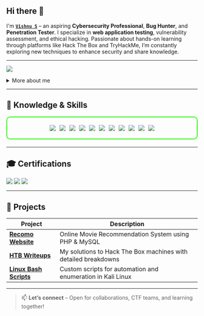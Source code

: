## Hi there 👋

I'm **[`Vishnu S`](https://www.linkedin.com/in/vishnu-s-1b4672313/)** – an aspiring **Cybersecurity Professional**, **Bug Hunter**, and **Penetration Tester**. I specialize in **web application testing**, vulnerability assessment, and ethical hacking. Passionate about hands-on learning through platforms like Hack The Box and TryHackMe, I’m constantly exploring new techniques to enhance security and share knowledge.

---

<a href="https://www.linkedin.com/in/vishnu-s-1b4672313/"><img src="https://img.shields.io/badge/-LinkedIn-0072b1?&style=for-the-badge&logo=linkedin&logoColor=white" /></a>

<details>
  <summary>More about me</summary>

- 👨‍💻 **Name**: Vishnu S  
- 🌍 **From**: India  
- 🛡️ **Roles**: Bug Hunter | Web Penetration Tester | InfoSec Learner  
- 🧠 **Learning**: Advanced Web Exploitation, OSINT, Privilege Escalation, Network Security  
- 🔭 **Focus Areas**: Linux, Scripting, Capture The Flags (CTFs)  
- 📚 **Currently Exploring**: Buffer overflows, Bash scripting, and red team tools  

</details>

---

<h2 id="knowledge_skills" align='left'>🧠 Knowledge & Skills</h2>

<div style="border: 2px solid #22F700; border-radius: 10px; padding: 20px; margin-bottom: 20px;">
  <div align="left" style="display: flex; flex-wrap: wrap; justify-content: center; gap: 10px;">
      <img src="https://img.shields.io/badge/Burp_Suite-FF6633?style=for-the-badge&logo=burp-suite&color=000000" />
      <img src="https://img.shields.io/badge/Metasploit-008C8C?style=for-the-badge&logo=metasploit&color=000000" />
      <img src="https://img.shields.io/badge/Nmap-218bff?style=for-the-badge&logo=nmap&color=000000" />
      <img src="https://img.shields.io/badge/Wireshark-009639?style=for-the-badge&logo=wireshark&color=000000" />
      <img src="https://img.shields.io/badge/Bash-4EAA25?style=for-the-badge&logo=gnu-bash&color=000000" />
      <img src="https://img.shields.io/badge/Linux-FCC624?style=for-the-badge&logo=linux&color=000000" />
      <img src="https://img.shields.io/badge/Kali_Linux-557C94?style=for-the-badge&logo=kali-linux&color=000000" />
      <img src="https://img.shields.io/badge/Python-3776AB?style=for-the-badge&logo=python&color=000000" />
      <img src="https://img.shields.io/badge/HTML5-5D4B6C?style=for-the-badge&logo=html5&color=000000" />
      <img src="https://img.shields.io/badge/CSS3-2965F1?style=for-the-badge&logo=css3&color=000000" />
      <img src="https://img.shields.io/badge/Git-F05032?style=for-the-badge&logo=git&color=000000" />
  </div>
</div>

---

<h2 id="Certifications" align='left'>🎓 Certifications</h2>

<div>
  <img src="https://img.shields.io/badge/Cybersecurity_Internship-Completed-green?style=for-the-badge&color=000000" />
  <img src="https://img.shields.io/badge/Mastercard_Job_Simulation-Completed-blue?style=for-the-badge&color=000000" />
  <img src="https://img.shields.io/badge/QNAYDS_Intern-Completed-orange?style=for-the-badge&color=000000" />
</div>

---

<h2 id="Projects" align='left'>🚧 Projects</h2>

| **Project**                              | **Description**                                                  |
|------------------------------------------|------------------------------------------------------------------|
| **[Recomo Website](https://github.com/)** | Online Movie Recommendation System using PHP & MySQL             |
| **[HTB Writeups](https://github.com/)**   | My solutions to Hack The Box machines with detailed breakdowns   |
| **[Linux Bash Scripts](https://github.com/)** | Custom scripts for automation and enumeration in Kali Linux      |

---

> 📫 **Let’s connect** – Open for collaborations, CTF teams, and learning together!

